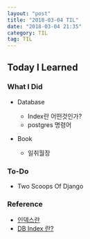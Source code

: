 ```yaml
---
layout: "post"
title: "2018-03-04 TIL"
date: "2018-03-04 21:35"
category: TIL
tag: TIL
---
```


## Today I Learned

### What I Did

- Database
  - Index란 어떤것인가?
  - postgres 명령어

- Book
  - 일취월장

### To-Do

* Two Scoops Of Django

### Reference
* [인덱스란](http://mee2ro.tistory.com/1)
* [DB Index 란?](https://lalwr.blogspot.kr/2016/02/db-index.html)
